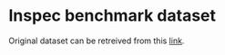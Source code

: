 # Inspec benchmark dataset

Original dataset can be retreived from this [link](hulth-2003).

[hulth-2003]: https://github.com/snkim/AutomaticKeyphraseExtraction/blob/master/Hulth2003.tar.gz